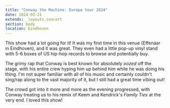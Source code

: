 ```yaml
---
title: "Conway the Machine: Europe tour 2024"
date: 2024-03-21
extends: _layouts.concert
section: body
location: Eindhoven
---
```


This show had a lot going for it! It was my first time in this venue (Effenaar in Eindhoven), and it was great. They even
had a little pop-up vinyl stand with 5-6 boxes of US hip-hop records to browse and potentially buy.

The grimy rap that Conway is best known for absolutely _oozed_ off the stage, with his entire crew hyping him up behind
him while he was doing his thing. I'm not super familiar with all of his music and certainly couldn't sing/rap along to
the vast majority of it, but I still had a great time vibing out! 

The crowd got into it more and more as the evening progressed, with Conway treating us to his remix of Keem and Kendrick's
_Family Ties_ at the very end. I loved this show!
